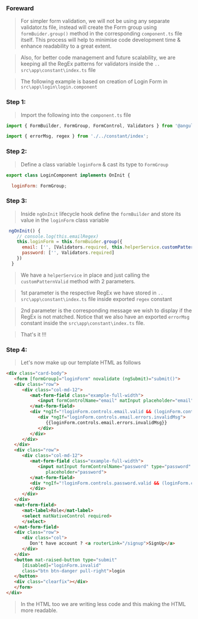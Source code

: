 ### Foreward
> For  simpler form validation, we will not be using any separate validator.ts file, instead will create the Form group using `formBuider.group()` method in the corresponding `component.ts` file itself. This process will help to minimise code development time & enhance readability to a great extent.

> Also, for better code management and future scalability, we are keeping all the RegEx patterns for validators inside the `.. src\app\constant\index.ts` file

> The following example is based on creation of Login Form in `src\app\login\login.component` 

### Step 1:
> Import the following into the `component.ts` file 
```javaScript
import { FormBuilder, FormGroup, FormControl, Validators } from '@angular/forms';

import { errorMsg, regex } from './../constant/index';
```
### Step 2:
> Define a class variable `loginForm` & cast its type to  `FormGroup` 
```javaScript
export class LoginComponent implements OnInit {

  loginForm: FormGroup;
```
### Step 3:
> Inside `ngOnInit` lifecycle hook define the `formBuilder` and store its value in the `loginForm` class variable
```javaScript
 ngOnInit() {
    // console.log(this.emailRegex)
    this.loginForm = this.formBuider.group({
      email: ['', [Validators.required, this.helperService.customPatternValid({ pattern: regex.emailReg, msg: errorMsg.email })]],
      password: ['', Validators.required]
    })
  }
```
> We have a `helperService` in place and just calling the `customPatternValid` method with 2 parameters. 

>1st parameter is the respective RegEx we have stored in `.. src\app\constant\index.ts` file inside exported `regex` constant

>2nd parameter is the corresponding message we wish to display if the RegEx is not matched. Notice that we also have an exported `errorMsg` constant inside the `src\app\constant\index.ts` file.

>That's it !!!

### Step 4:
> Let's now make up our template HTML as follows 
```html
<div class="card-body">
   <form [formGroup]="loginForm" novalidate (ngSubmit)="submit()">
   <div class="row">
      <div class="col-md-12">
         <mat-form-field class="example-full-width">
            <input formControlName="email" matInput placeholder="email" type="text">
         </mat-form-field>
         <div *ngIf="!loginForm.controls.email.valid && (loginForm.controls.email.dirty ||        loginForm.controls.email.touched)" class="error">
            <div *ngIf="loginForm.controls.email.errors.invalidMsg">
               {{loginForm.controls.email.errors.invalidMsg}}
            </div>
         </div>
      </div>
   </div>
   <div class="row">
      <div class="col-md-12">
         <mat-form-field class="example-full-width">
            <input matInput formControlName="password" type="password"
               placeholder="password">
         </mat-form-field>
         <div *ngIf="!loginForm.controls.password.valid && (loginForm.controls.password.dirty || loginForm.controls.password.touched)" class="error">
         </div>
      </div>
   </div>
   <mat-form-field>
      <mat-label>Role</mat-label>
      <select matNativeControl required>
      </select>
   </mat-form-field>
   <div class="row">
      <div class="col">
         Don't have account ? <a routerLink="/signup">SignUp</a>
      </div>
   </div>
   <button mat-raised-button type="submit" 
      [disabled]="loginForm.invalid"
      class="btn btn-danger pull-right">login
   </button>
   <div class="clearfix"></div>
   </form>
</div>

```
> In the HTML too we are writing less code and this making the HTML more readable.